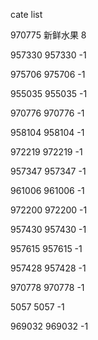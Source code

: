 cate list

970775 新鲜水果 8

957330 957330 -1

975706 975706 -1

955035 955035 -1

970776 970776 -1

958104 958104 -1

972219 972219 -1

957347 957347 -1

961006 961006 -1

972200 972200 -1

957430 957430 -1

957615 957615 -1

957428 957428 -1

970778 970778 -1

5057 5057 -1

969032 969032 -1

